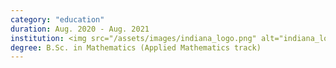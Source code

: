 ```yaml
---
category: "education"
duration: Aug. 2020 - Aug. 2021
institution: <img src="/assets/images/indiana_logo.png" alt="indiana_logo_" width="80%" height="30%"> 
degree: B.Sc. in Mathematics (Applied Mathematics track)
---
```

